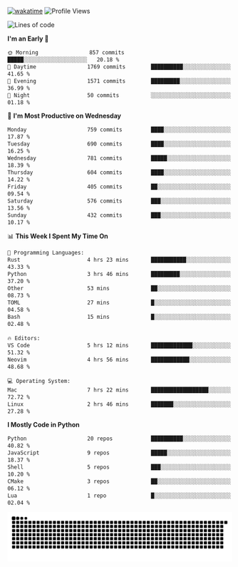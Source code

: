 [![wakatime](https://wakatime.com/badge/user/b920b284-3cde-4cd4-b72e-f7f22d050b16.svg)](https://wakatime.com/@b920b284-3cde-4cd4-b72e-f7f22d050b16)
![Profile Views](http://img.shields.io/badge/Profile%20Views-4586-blue)
<!--START_SECTION:waka-->
![Lines of code](https://img.shields.io/badge/From%20Hello%20World%20I%27ve%20Written-3.8%20million%20lines%20of%20code-blue)

**I'm an Early 🐤** 

```text
🌞 Morning                857 commits         █████░░░░░░░░░░░░░░░░░░░░   20.18 % 
🌆 Daytime                1769 commits        ██████████░░░░░░░░░░░░░░░   41.65 % 
🌃 Evening                1571 commits        █████████░░░░░░░░░░░░░░░░   36.99 % 
🌙 Night                  50 commits          ░░░░░░░░░░░░░░░░░░░░░░░░░   01.18 % 
```
📅 **I'm Most Productive on Wednesday** 

```text
Monday                   759 commits         ████░░░░░░░░░░░░░░░░░░░░░   17.87 % 
Tuesday                  690 commits         ████░░░░░░░░░░░░░░░░░░░░░   16.25 % 
Wednesday                781 commits         █████░░░░░░░░░░░░░░░░░░░░   18.39 % 
Thursday                 604 commits         ████░░░░░░░░░░░░░░░░░░░░░   14.22 % 
Friday                   405 commits         ██░░░░░░░░░░░░░░░░░░░░░░░   09.54 % 
Saturday                 576 commits         ███░░░░░░░░░░░░░░░░░░░░░░   13.56 % 
Sunday                   432 commits         ███░░░░░░░░░░░░░░░░░░░░░░   10.17 % 
```


📊 **This Week I Spent My Time On** 

```text
💬 Programming Languages: 
Rust                     4 hrs 23 mins       ███████████░░░░░░░░░░░░░░   43.33 % 
Python                   3 hrs 46 mins       █████████░░░░░░░░░░░░░░░░   37.20 % 
Other                    53 mins             ██░░░░░░░░░░░░░░░░░░░░░░░   08.73 % 
TOML                     27 mins             █░░░░░░░░░░░░░░░░░░░░░░░░   04.58 % 
Bash                     15 mins             █░░░░░░░░░░░░░░░░░░░░░░░░   02.48 % 

🔥 Editors: 
VS Code                  5 hrs 12 mins       █████████████░░░░░░░░░░░░   51.32 % 
Neovim                   4 hrs 56 mins       ████████████░░░░░░░░░░░░░   48.68 % 

💻 Operating System: 
Mac                      7 hrs 22 mins       ██████████████████░░░░░░░   72.72 % 
Linux                    2 hrs 46 mins       ███████░░░░░░░░░░░░░░░░░░   27.28 % 
```

**I Mostly Code in Python** 

```text
Python                   20 repos            ██████████░░░░░░░░░░░░░░░   40.82 % 
JavaScript               9 repos             █████░░░░░░░░░░░░░░░░░░░░   18.37 % 
Shell                    5 repos             ███░░░░░░░░░░░░░░░░░░░░░░   10.20 % 
CMake                    3 repos             ██░░░░░░░░░░░░░░░░░░░░░░░   06.12 % 
Lua                      1 repo              █░░░░░░░░░░░░░░░░░░░░░░░░   02.04 % 
```




<!--END_SECTION:waka-->
![Snake animation](https://raw.githubusercontent.com/timmypidashev/timmypidashev/main/commits.svg)
